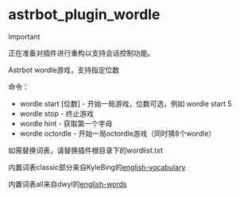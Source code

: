# astrbot_plugin_wordle

> [!important]
> 正在准备对插件进行重构以支持会话控制功能。

Astrbot wordle游戏，支持指定位数

命令：
- wordle start [位数] - 开始一局游戏，位数可选，例如 wordle start 5
- wordle stop - 终止游戏
- wordle hint - 获取第一个字母
- wordle octordle - 开始一局octordle游戏（同时猜8个wordle）

如需替换词表，请替换插件根目录下的wordlist.txt

内置词表classic部分来自KyleBing的[english-vocabulary](https://github.com/KyleBing/english-vocabulary)

内置词表all来自dwyl的[english-words](https://github.com/dwyl/english-words)
